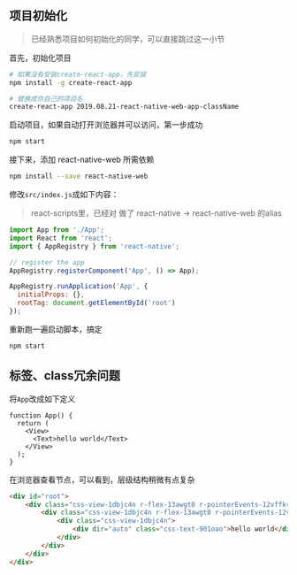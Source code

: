 ## 项目初始化

>已经熟悉项目如何初始化的同学，可以直接跳过这一小节

首先，初始化项目

```bash
# 如果没有安装create-react-app，先安装 
npm install -g create-react-app

# 替换成你自己的项目名
create-react-app 2019.08.21-react-native-web-app-className
```

启动项目，如果自动打开浏览器并可以访问，第一步成功

```bash
npm start
```

接下来，添加 react-native-web 所需依赖

```bash
npm install --save react-native-web
```

修改`src/index.js`成如下内容：

>react-scripts里，已经对 做了 react-native -> react-native-web 的alias

```javascript
import App from './App';
import React from 'react';
import { AppRegistry } from 'react-native';

// register the app
AppRegistry.registerComponent('App', () => App);

AppRegistry.runApplication('App', {
  initialProps: {},
  rootTag: document.getElementById('root')
});
```

重新跑一遍启动脚本，搞定

```bash
npm start
```

## 标签、class冗余问题

将`App`改成如下定义

```
function App() {
  return (
    <View>
      <Text>hello world</Text>
    </View>
  );
}
```

在浏览器查看节点，可以看到，层级结构稍微有点复杂

```html
<div id="root">
	<div class="css-view-1dbjc4n r-flex-13awgt0 r-pointerEvents-12vffkv">
		<div class="css-view-1dbjc4n r-flex-13awgt0 r-pointerEvents-12vffkv">
			<div class="css-view-1dbjc4n">
				<div dir="auto" class="css-text-901oao">hello world</div>
			</div>
		</div>
	</div>
</div>
```